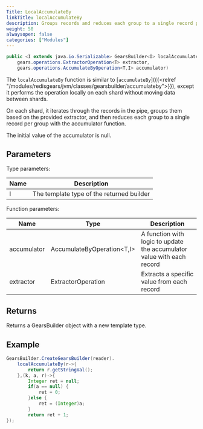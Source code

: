```yaml
---
Title: LocalAccumulateBy
linkTitle: localAccumulateBy
description: Groups records and reduces each group to a single record per group locally on each shard.
weight: 50
alwaysopen: false
categories: ["Modules"]
---
```


```java
public <I extends java.io.Serializable> GearsBuilder<I> localAccumulateBy​(
	gears.operations.ExtractorOperation<T> extractor, 
	gears.operations.AccumulateByOperation<T,​I> accumulator)
```

The `localAccumulateBy` function is similar to [`accumulateBy`]({{<relref "/modules/redisgears/jvm/classes/gearsbuilder/accumulateby">}}), except it performs the operation locally on each shard without moving data between shards.

On each shard, it iterates through the records in the pipe, groups them based on the provided extractor, and then reduces each group to a single record per group with the accumulator function.

The initial value of the accumulator is null.

## Parameters
 
Type parameters:

| Name | Description |
|------|-------------|
| I | The template type of the returned builder |

Function parameters:

| Name | Type | Description |
|------|------|-------------|
| accumulator | <nobr>AccumulateByOperation<T,​I></nobr> | A function with logic to update the accumulator value with each record |
| extractor | ExtractorOperation<T> | Extracts a specific value from each record |

## Returns

Returns a GearsBuilder object with a new template type.

## Example

```java
GearsBuilder.CreateGearsBuilder(reader).
   	localAccumulateBy(r->{
   		return r.getStringVal();
   	},(k, a, r)->{
   		Integer ret = null;
   		if(a == null) {
   			ret = 0;
   		}else {
   			ret = (Integer)a;
   		}
   		return ret + 1;
});
```

